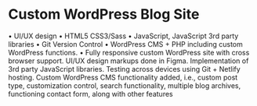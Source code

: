 # Custom WordPress Blog Site

• UI/UX design • HTML5 CSS3/Sass • JavaScript, JavaScript 3rd party libraries • Git Version Control • WordPress CMS + PHP including custom WordPress functions. • Fully responsive custom WordPress site with cross browser support. UI/UX design markups done in Figma. Implementation of 3rd party JavaScript libraries. Testing across devices using Git + Netlify hosting. Custom WordPress CMS functionality added, i.e., custom post type, customization control, search functionality, multiple blog archives, functioning contact form, along with other features
